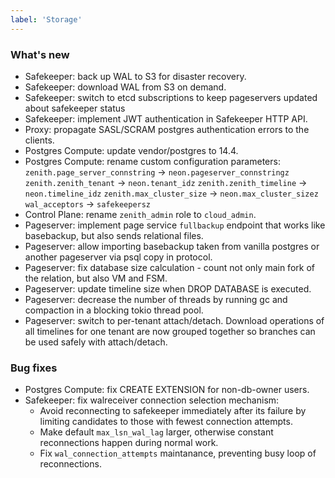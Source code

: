 ```yaml
---
label: 'Storage'
---
```


### What's new

- Safekeeper: back up WAL to S3 for disaster recovery.
- Safekeeper: download WAL from S3 on demand.
- Safekeeper: switch to etcd subscriptions to keep pageservers updated about safekeeper status
- Safekeeper: implement JWT authentication in Safekeeper HTTP API.
- Proxy: propagate SASL/SCRAM postgres authentication errors to the clients.
- Postgres Compute: update vendor/postgres to 14.4.
- Postgres Compute: rename custom configuration parameters:
  `zenith.page_server_connstring` -> `neon.pageserver_connstringz`
  `zenith.zenith_tenant` -> `neon.tenant_idz`
  `zenith.zenith_timeline` -> `neon.timeline_idz`
  `zenith.max_cluster_size` -> `neon.max_cluster_sizez`
  `wal_acceptors` -> `safekeepersz`
- Control Plane: rename `zenith_admin` role to `cloud_admin`.
- Pageserver: implement page service `fullbackup` endpoint that works like basebackup, but also sends relational files.
- Pageserver: allow importing basebackup taken from vanilla postgres or another pageserver via psql copy in protocol.
- Pageserver: fix database size calculation - count not only main fork of the relation, but also VM and FSM.
- Pageserver: update timeline size when DROP DATABASE is executed.
- Pageserver: decrease the number of threads by running gc and compaction in a blocking tokio thread pool.
- Pageserver: switch to per-tenant attach/detach. Download operations of all timelines for one tenant are now grouped together so branches can be used safely with attach/detach.

### Bug fixes

- Postgres Compute: fix CREATE EXTENSION for non-db-owner users.
- Safekeeper: fix walreceiver connection selection mechanism:
  - Avoid reconnecting to safekeeper immediately after its failure by limiting candidates to those with fewest connection attempts.
  - Make default `max_lsn_wal_lag` larger, otherwise constant reconnections happen during normal work.
  - Fix `wal_connection_attempts` maintanance, preventing busy loop of reconnections.
